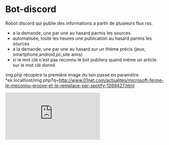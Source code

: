 # Bot-discord

Robot discord qui publie des informations a partir de plusieurs flux rss.
- a la demande, une par une au hasard parmis les sources
- automatisée, toute les heures une publication au hasard parmis les sources
- a la demande, une par une au hasard sur un thème précis (jeux, smartphone,android,pc,site amis)
- si le mot clé n'est pas reconnu le bot publiera quand même un article sur le mot clé donné


img.php récupère la première image du lien passé en paramètre
*ex.localhost/img.php?q=http://www.01net.com/actualites/microsoft-ferme-le-meconnu-groove-et-le-remplace-par-spotify-1269427.html

![alt text](https://mika.unrozah.fr/img.php?q=http://www.01net.com/actualites/microsoft-ferme-le-meconnu-groove-et-le-remplace-par-spotify-1269427.html)

